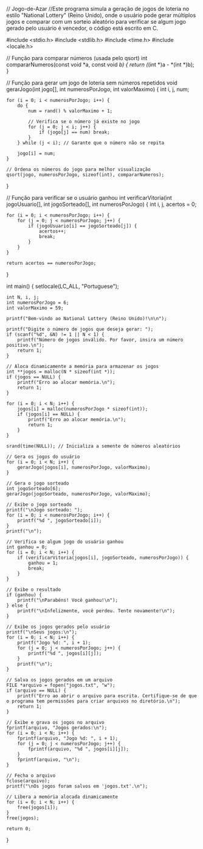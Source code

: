 // Jogo-de-Azar
//Este programa simula a geração de jogos de loteria no estilo "National Lottery" (Reino Unido), onde o usuário pode gerar múltiplos jogos e comparar com um sorteio aleatório para verificar se algum jogo gerado pelo usuário é vencedor, o código está escrito em C.


#include <stdio.h>
#include <stdlib.h>
#include <time.h>
#include <locale.h>

// Função para comparar números (usada pelo qsort)
int compararNumeros(const void *a, const void *b) {
    return (*(int *)a - *(int *)b);
}

// Função para gerar um jogo de loteria sem números repetidos
void gerarJogo(int jogo[], int numerosPorJogo, int valorMaximo) {
    int i, j, num;
    
    for (i = 0; i < numerosPorJogo; i++) {
        do {
            num = rand() % valorMaximo + 1;
            
            // Verifica se o número já existe no jogo
            for (j = 0; j < i; j++) {
                if (jogo[j] == num) break;
            }
        } while (j < i); // Garante que o número não se repita

        jogo[i] = num;
    }

    // Ordena os números do jogo para melhor visualização
    qsort(jogo, numerosPorJogo, sizeof(int), compararNumeros);
}

// Função para verificar se o usuário ganhou
int verificarVitoria(int jogoUsuario[], int jogoSorteado[], int numerosPorJogo) {
    int i, j, acertos = 0;

    for (i = 0; i < numerosPorJogo; i++) {
        for (j = 0; j < numerosPorJogo; j++) {
            if (jogoUsuario[i] == jogoSorteado[j]) {
                acertos++;
                break;
            }
        }
    }

    return acertos == numerosPorJogo;
}

int main() {
    setlocale(LC_ALL, "Portuguese");

    int N, i, j;
    int numerosPorJogo = 6;
    int valorMaximo = 59;

    printf("Bem-vindo ao National Lottery (Reino Unido)!\n\n");

    printf("Digite o número de jogos que deseja gerar: ");
    if (scanf("%d", &N) != 1 || N < 1) {
        printf("Número de jogos inválido. Por favor, insira um número positivo.\n");
        return 1;
    }

    // Aloca dinamicamente a memória para armazenar os jogos
    int **jogos = malloc(N * sizeof(int *));
    if (jogos == NULL) {
        printf("Erro ao alocar memória.\n");
        return 1;
    }

    for (i = 0; i < N; i++) {
        jogos[i] = malloc(numerosPorJogo * sizeof(int));
        if (jogos[i] == NULL) {
            printf("Erro ao alocar memória.\n");
            return 1;
        }
    }

    srand(time(NULL)); // Inicializa a semente de números aleatórios

    // Gera os jogos do usuário
    for (i = 0; i < N; i++) {
        gerarJogo(jogos[i], numerosPorJogo, valorMaximo);
    }

    // Gera o jogo sorteado
    int jogoSorteado[6];
    gerarJogo(jogoSorteado, numerosPorJogo, valorMaximo);

    // Exibe o jogo sorteado
    printf("\nJogo sorteado: ");
    for (i = 0; i < numerosPorJogo; i++) {
        printf("%d ", jogoSorteado[i]);
    }
    printf("\n");

    // Verifica se algum jogo do usuário ganhou
    int ganhou = 0;
    for (i = 0; i < N; i++) {
        if (verificarVitoria(jogos[i], jogoSorteado, numerosPorJogo)) {
            ganhou = 1;
            break;
        }
    }

    // Exibe o resultado
    if (ganhou) {
        printf("\nParabéns! Você ganhou!\n");
    } else {
        printf("\nInfelizmente, você perdeu. Tente novamente!\n");
    }

    // Exibe os jogos gerados pelo usuário
    printf("\nSeus jogos:\n");
    for (i = 0; i < N; i++) {
        printf("Jogo %d: ", i + 1);
        for (j = 0; j < numerosPorJogo; j++) {
            printf("%d ", jogos[i][j]);
        }
        printf("\n");
    }

    // Salva os jogos gerados em um arquivo
    FILE *arquivo = fopen("jogos.txt", "w");
    if (arquivo == NULL) {
        printf("Erro ao abrir o arquivo para escrita. Certifique-se de que o programa tem permissões para criar arquivos no diretório.\n");
        return 1;
    }

    // Exibe e grava os jogos no arquivo
    fprintf(arquivo, "Jogos gerados:\n");
    for (i = 0; i < N; i++) {
        fprintf(arquivo, "Jogo %d: ", i + 1);
        for (j = 0; j < numerosPorJogo; j++) {
            fprintf(arquivo, "%d ", jogos[i][j]);
        }
        fprintf(arquivo, "\n");
    }

    // Fecha o arquivo
    fclose(arquivo);
    printf("\nOs jogos foram salvos em 'jogos.txt'.\n");

    // Libera a memória alocada dinamicamente
    for (i = 0; i < N; i++) {
        free(jogos[i]);
    }
    free(jogos);

    return 0;
}
